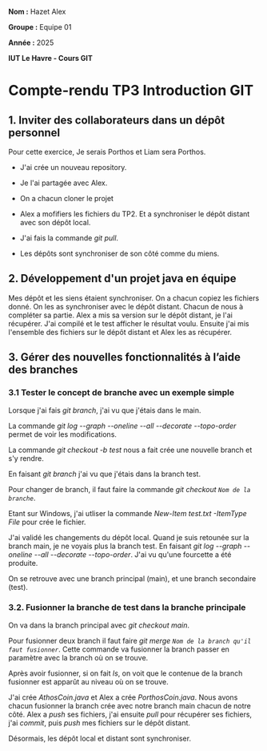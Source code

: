 **Nom :** Hazet Alex

**Groupe :** Equipe 01

**Année :** 2025

**IUT Le Havre - Cours GIT**

# Compte-rendu TP3 Introduction GIT



## 1. Inviter des collaborateurs dans un dépôt personnel


Pour cette exercice, Je serais Porthos et Liam sera Porthos.

- J'ai crée un nouveau repository.
- Je l'ai partagée avec Alex.
- On a chacun cloner le projet

- Alex a mofifiers les fichiers du TP2. Et a synchroniser le dépôt distant avec son dépôt local.
- J'ai fais la commande *git pull*.
- Les dépôts sont synchroniser de son côté comme du miens.


## 2. Développement d'un projet java en équipe


Mes dépôt et les siens étaient synchroniser. On a chacun copiez les fichiers donné. On les as 
synchroniser avec le dépôt distant. Chacun de nous à compléter sa partie. Alex a mis sa version sur 
le dépôt distant, je l'ai récupérer. J'ai compilé et le test afficher le résultat voulu. Ensuite j'ai 
mis l'ensemble des fichiers sur le dépôt distant et Alex les as récupérer.


## 3. Gérer des nouvelles fonctionnalités à l’aide des branches


### 3.1 Tester le concept de branche avec un exemple simple

Lorsque j'ai fais *git branch*, j'ai vu que j'étais dans le main.

La commande *git log --graph --oneline --all --decorate --topo-order* permet de voir les modifications.

La commande *git checkout -b test* nous a fait crée une nouvelle branch et s'y rendre.

En faisant *git branch* j'ai vu que j'étais dans la branch test.

Pour changer de branch, il faut faire la commande *git checkout `Nom de la branche`*.

Etant sur Windows, j'ai utliser la commande *New-Item test.txt -ItemType File* pour crée le fichier.

J'ai validé les changements du dépôt local. Quand je suis retounée sur la branch main, je ne voyais 
plus la branch test. En faisant *git log --graph --oneline --all --decorate --topo-order*. J'ai 
vu qu'une fourcette a été produite.

On se retrouve avec une branch principal (main), et une branch secondaire (test).

### 3.2. Fusionner la branche de test dans la branche principale

On va dans la branch principal avec *git checkout main*.

Pour fusionner deux branch il faut faire *git merge `Nom de la branch qu'il faut fusionner`*.
Cette commande va fusionner la branch passer en paramètre avec la branch où on se trouve.

Après avoir fusionner, si on fait *ls*, on voit que le contenue de la branch fusionner est 
apparût au niveau où on se trouve.

J'ai crée *AthosCoin.java* et Alex a crée *PorthosCoin.java*. Nous avons chacun fusionner la branch 
crée avec notre branch main chacun de notre côté. Alex a *push* ses fichiers, j'ai ensuite *pull* pour 
récupérer ses fichiers, j'ai *commit*, puis *push* mes fichiers sur le dépôt distant.

Désormais, les dépôt local et distant sont synchroniser.